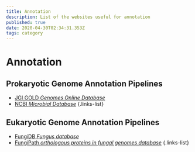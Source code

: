 ```yaml
---
title: Annotation
description: List of the websites useful for annotation
published: true
date: 2020-04-30T02:34:31.353Z
tags: category
---
```


# Annotation

## Prokaryotic Genome Annotation Pipelines

- [JGI GOLD *Genomes Online Database*](https://vdclab-wiki.herokuapp.com/databases/data-integration/JGI-GOLD/)
- [NCBI *Microbial Database*](https://vdclab-wiki.herokuapp.com/databases/general_databases/NCBI-genomes-microbes/)
{.links-list}

## Eukaryotic Genome Annotation Pipelines

- [FungiDB *Fungus database*](https://vdclab-wiki.herokuapp.com/databases/data-integration/FungiDB/)
- [FungiPath *orthologous proteins in fungal genomes database*](https://vdclab-wiki.herokuapp.com/databases/data-integration/FUNGIpath/)
{.links-list}
